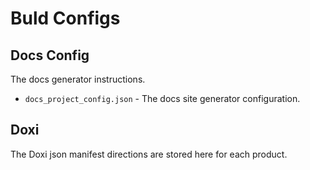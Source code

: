 # Buld Configs

## Docs Config
The docs generator instructions.

* `docs_project_config.json` - The docs site generator configuration.

## Doxi
The Doxi json manifest directions are stored here for each product.
